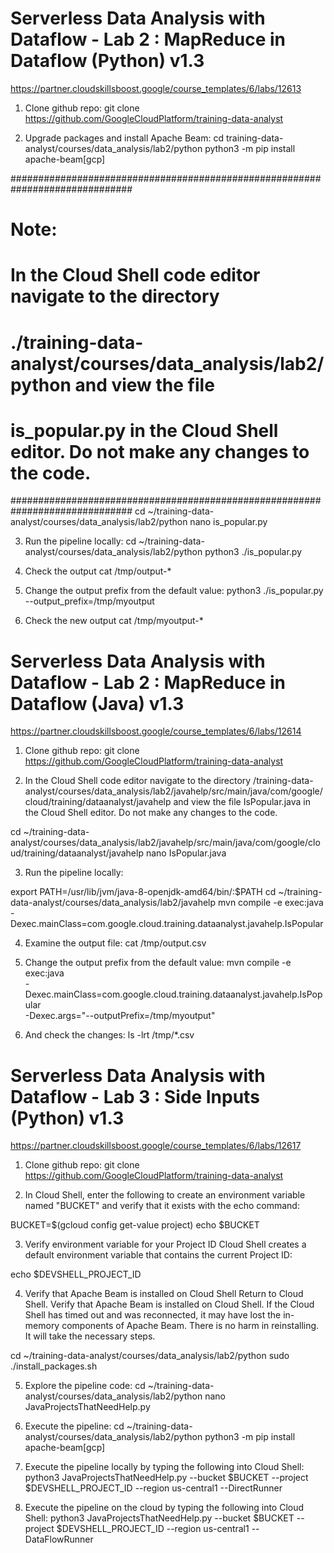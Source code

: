 # Serverless Data Analysis with Dataflow - Lab 2 : MapReduce in Dataflow (Python) v1.3 #

https://partner.cloudskillsboost.google/course_templates/6/labs/12613


1) Clone github repo:
git clone https://github.com/GoogleCloudPlatform/training-data-analyst

2) Upgrade packages and install Apache Beam:
cd training-data-analyst/courses/data_analysis/lab2/python
python3 -m pip install apache-beam[gcp]

##############################################################################
# Note: 
#  In the Cloud Shell code editor navigate to the directory
#  ./training-data-analyst/courses/data_analysis/lab2/python and view the file 
#  is_popular.py in the Cloud Shell editor. Do not make any changes to the code.
##############################################################################
cd ~/training-data-analyst/courses/data_analysis/lab2/python
nano is_popular.py

3) Run the pipeline locally:
cd ~/training-data-analyst/courses/data_analysis/lab2/python
python3 ./is_popular.py

4) Check the output
cat /tmp/output-*

5) Change the output prefix from the default value:
python3 ./is_popular.py --output_prefix=/tmp/myoutput

6) Check the new output
cat /tmp/myoutput-*







# Serverless Data Analysis with Dataflow - Lab 2 : MapReduce in Dataflow (Java) v1.3 #

https://partner.cloudskillsboost.google/course_templates/6/labs/12614

1) Clone github repo:
git clone https://github.com/GoogleCloudPlatform/training-data-analyst

2) In the Cloud Shell code editor navigate to the directory /training-data-analyst/courses/data_analysis/lab2/javahelp/src/main/java/com/google/cloud/training/dataanalyst/javahelp and view the file IsPopular.java in the Cloud Shell editor. Do not make any changes to the code.

cd ~/training-data-analyst/courses/data_analysis/lab2/javahelp/src/main/java/com/google/cloud/training/dataanalyst/javahelp
nano IsPopular.java

3) Run the pipeline locally:
<!-- cd ~/training-data-analyst/courses/data_analysis/lab2/javahelp
mvn compile exec:java -Dexec.mainClass=com.google.cloud.training.dataanalyst.javahelp.IsPopular -->

export PATH=/usr/lib/jvm/java-8-openjdk-amd64/bin/:$PATH
cd ~/training-data-analyst/courses/data_analysis/lab2/javahelp
mvn compile -e exec:java \
 -Dexec.mainClass=com.google.cloud.training.dataanalyst.javahelp.IsPopular

4) Examine the output file:
cat /tmp/output.csv

5) Change the output prefix from the default value:
mvn compile -e exec:java \
  -Dexec.mainClass=com.google.cloud.training.dataanalyst.javahelp.IsPopular \
 -Dexec.args="--outputPrefix=/tmp/myoutput"

6) And check the changes:
ls -lrt /tmp/*.csv







# Serverless Data Analysis with Dataflow - Lab 3 : Side Inputs (Python) v1.3 #

https://partner.cloudskillsboost.google/course_templates/6/labs/12617

1) Clone github repo:
git clone https://github.com/GoogleCloudPlatform/training-data-analyst

2) In Cloud Shell, enter the following to create an environment variable named "BUCKET" and verify that it exists with the echo command:

BUCKET=$(gcloud config get-value project)
echo $BUCKET

3) Verify environment variable for your Project ID
Cloud Shell creates a default environment variable that contains the current Project ID:

echo $DEVSHELL_PROJECT_ID

4) Verify that Apache Beam is installed on Cloud Shell
Return to Cloud Shell. Verify that Apache Beam is installed on Cloud Shell. If the Cloud Shell has timed out and was reconnected, it may have lost the in-memory components of Apache Beam. There is no harm in reinstalling. It will take the necessary steps.

cd ~/training-data-analyst/courses/data_analysis/lab2/python
sudo ./install_packages.sh

5) Explore the pipeline code:
cd ~/training-data-analyst/courses/data_analysis/lab2/python
nano JavaProjectsThatNeedHelp.py

6) Execute the pipeline:
cd ~/training-data-analyst/courses/data_analysis/lab2/python
python3 -m pip install apache-beam[gcp]

6) Execute the pipeline locally by typing the following into Cloud Shell:
python3 JavaProjectsThatNeedHelp.py --bucket $BUCKET --project $DEVSHELL_PROJECT_ID --region us-central1 --DirectRunner

7) Execute the pipeline on the cloud by typing the following into Cloud Shell:
python3 JavaProjectsThatNeedHelp.py --bucket $BUCKET --project $DEVSHELL_PROJECT_ID --region us-central1 --DataFlowRunner